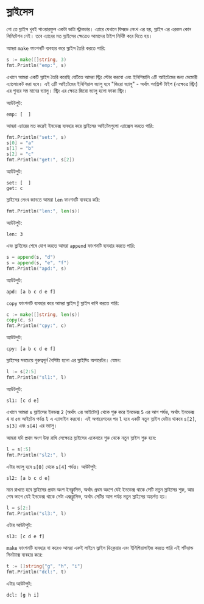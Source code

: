 # স্লাইসেস

গো তে স্লাইস খুবই পাওয়ারফুল একটা ডাটা স্ট্রাকচার। এ্যারে যেখানে ফিক্সড লেংথ এর হয়, স্লাইস এর এরকম কোন লিমিটেশন নেই। তবে এ্যারের মত স্লাইসের ক্ষেত্রেও আমাদের টাইপ নির্দিষ্ট করে দিতে হয়। 

আমরা `make` ফাংশনটি ব্যবহার করে স্লাইস তৈরি করতে পারি: 

```go
s := make([]string, 3)
fmt.Println("emp:", s)
```
এখানে আমরা একটি স্লাইস তৈরি করেছি যেটিতে আমরা স্ট্রিং স্টোর করবো এবং ইনিশিয়ালি ৩টি আইটেমের জন্য মেমোরী এ্যালোকেট করা হবে। এই ৩টি আইটেমের ইনিশিয়াল ভ্যালু হবে "জিরো ভ্যালু" - অর্থাৎ সংশ্লিস্ট টাইপ (এক্ষেত্রে স্ট্রিং) এর শুন্যর সম মানের ভ্যালু। স্ট্রিং এর ক্ষেত্রে জিরো ভ্যালু হলো ফাকা স্ট্রিং। 

আউটপুট:
```
emp: [  ]
```

আমরা এ্যারের মত করেই ইনডেক্স ব্যবহার করে স্লাইসের আইটেমগুলো এ্যাক্সেস করতে পারি:

```go
fmt.Println("set:", s)
s[0] = "a"
s[1] = "b"
s[2] = "c"
fmt.Println("get:", s[2])
```

আউটপুট:
```
set: [  ]
get: c
```

স্লাইসের লেংথ জানতে আমরা `len` ফাংশনটি ব্যবহার করি: 

```go
fmt.Println("len:", len(s))
```

আউটপুট:
```
len: 3
```

এবং স্লাইসের শেষে যোগ করতে আমরা `append` ফাংশনটি ব্যবহার করতে পারি:

```go
s = append(s, "d")
s = append(s, "e", "f")
fmt.Println("apd:", s)
```

আউটপুট:  
```
apd: [a b c d e f]
```

`copy` ফাংশনটি ব্যবহার করে আমরা স্লাইস টু স্লাইস কপি করতে পারি:

```go
c := make([]string, len(s))
copy(c, s)
fmt.Println("cpy:", c)
```

আউটপুট:
```
cpy: [a b c d e f]
```

স্লাইসের সবচেয়ে গুরুত্বপূর্ন বৈশিষ্ট্য হলো এর স্লাইসিং অপারেটর। যেমন:

```go
l := s[2:5]
fmt.Println("sl1:", l)
```

আউটপুট:
```
sl1: [c d e]
```

এখানে আমরা `s` স্লাইসের ইনডক্স `2` (অর্থাৎ ৩য় আইটেম) থেকে শুরু করে ইনডেক্স `5` এর আগ পর্যন্ত, অর্থাৎ ইনডেক্স `4` বা ৫ম আইটেম পর্যন্ত `l` এ এ্যাসাইন করবো। এই অপারেশনের পর `l` হবে একটি নতুন স্লাইস যেটায় থাকবে `s[2]`, `s[3]` এবং `s[4]` এর ভ্যালু। 

আমরা যদি প্রথম অংশ উহ্য রাখি সেক্ষেত্রে স্লাইসের একেবারে শুরু থেকে  নতুন স্লাইস শুরু হবে: 

```go
l = s[:5]
fmt.Println("sl2:", l)
```
এটার ভ্যালু হবে `s[0]` থেকে `s[4]` পর্যন্ত। আউটপুট:

```
sl2: [a b c d e]
```

মনে রাখতে হবে স্লাইসের প্রথম অংশ ইনক্লুসিভ, অর্থাৎ প্রথম অংশে যেই ইনডেক্স থাকে সেটি নতুন স্লাইসের শুরু, আর শেষ ভাগে যেই ইনডেক্স থাকে সেটা এক্সক্লুসিভ, অর্থাৎ সেটির আগ পর্যন্ত নতুন স্লাইসের অন্তর্গত হয়। 

 ```go
l = s[2:]
fmt.Println("sl3:", l)
```

এটার আউটপুট:  
```
sl3: [c d e f]
```

`make` ফাংশনটি ব্যবহার না করেও আমরা একই লাইনে স্লাইস ডিক্লেয়ার এবং ইনিশিয়ালাইজ করতে পারি এই শর্টহ্যান্ড সিনট্যাক্স ব্যবহার করে: 

```go
t := []string{"g", "h", "i"}
fmt.Println("dcl:", t)
```

এটার আউটপুট:  

```
dcl: [g h i]
```